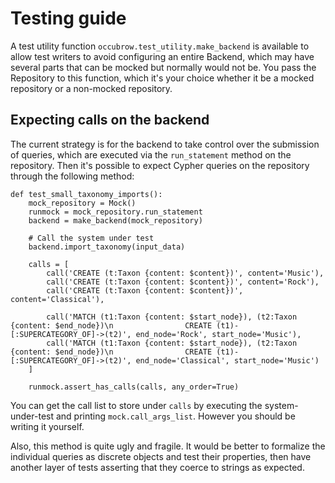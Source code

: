 # Testing guide

A test utility function `occubrow.test_utility.make_backend` is available to
allow test writers to avoid configuring an entire Backend, which may have
several parts that can be mocked but normally would not be.  You pass the
Repository to this function, which it's your choice whether it be a mocked
repository or a non-mocked repository.

## Expecting calls on the backend

The current strategy is for the backend to take control over the submission of
queries, which are executed via the `run_statement` method on the repository.
Then it's possible to expect Cypher queries on the repository through the 
following method:

    def test_small_taxonomy_imports():
        mock_repository = Mock()
        runmock = mock_repository.run_statement
        backend = make_backend(mock_repository)
    
        # Call the system under test
        backend.import_taxonomy(input_data)

        calls = [
            call('CREATE (t:Taxon {content: $content})', content='Music'),
            call('CREATE (t:Taxon {content: $content})', content='Rock'),
            call('CREATE (t:Taxon {content: $content})', content='Classical'),

            call('MATCH (t1:Taxon {content: $start_node}), (t2:Taxon {content: $end_node})\n                CREATE (t1)-[:SUPERCATEGORY_OF]->(t2)', end_node='Rock', start_node='Music'),
            call('MATCH (t1:Taxon {content: $start_node}), (t2:Taxon {content: $end_node})\n                CREATE (t1)-[:SUPERCATEGORY_OF]->(t2)', end_node='Classical', start_node='Music')
        ]

        runmock.assert_has_calls(calls, any_order=True)

You can get the call list to store under `calls` by executing the
system-under-test and printing `mock.call_args_list`.  However you should be
writing it yourself.

Also, this method is quite ugly and fragile.  It would be better to formalize
the individual queries as discrete objects and test their properties, then have
another layer of tests asserting that they coerce to strings as expected.
